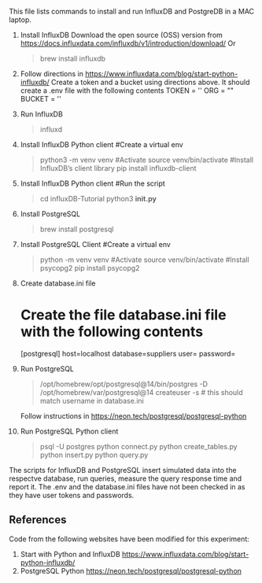 This file lists commands to install and run InfluxDB and PostgreDB in a MAC laptop.

1. Install InfluxDB
   Download the open source (OSS) version from https://docs.influxdata.com/influxdb/v1/introduction/download/
   Or
   > brew install influxdb

2. Follow directions in https://www.influxdata.com/blog/start-python-influxdb/
   Create a token and a bucket using directions above. It should create a .env file with the following contents
   TOKEN = '<Token>'
   ORG = "<Org>"
   BUCKET = '<Bucket>'

2. Run InfluxDB
   > influxd

3. Install InfluxDB Python client
   #Create a virtual env
   >python3 -m venv venv
   #Activate
   >source venv/bin/activate
   #Install InfluxDB’s client library
   >pip install influxdb-client

3. Install InfluxDB Python client
   #Run the script
   >cd influxDB-Tutorial
   > python3 __init.py__

3. Install PostgreSQL
   > brew install postgresql

4. Install PostgreSQL Client
   #Create a virtual env
   >python -m venv venv
   #Activate
   >source venv/bin/activate
   #Install psycopg2
   > pip install psycopg2

4. Create database.ini file
   # Create the file database.ini file with the following contents
   [postgresql]
   host=localhost
   database=suppliers
   user=<username>
   password=<password>

4. Run PostgreSQL
   > /opt/homebrew/opt/postgresql@14/bin/postgres -D /opt/homebrew/var/postgresql@14
   > createuser -s <username> # this should match username in database.ini

   Follow instructions in https://neon.tech/postgresql/postgresql-python

3. Run PostgreSQL Python client
   > psql -U postgres
   > python connect.py
   > python create_tables.py
   > python insert.py
   > python query.py

The scripts for InfluxDB and PostgreSQL insert simulated data into the respectve database, run queries, measure the query response time and report it.
The .env and the database.ini files have not been checked in as they have user tokens and passwords.

References
----------
Code from the following websites have been modified for this experiment:
1. Start with Python and InfluxDB https://www.influxdata.com/blog/start-python-influxdb/
2. PostgreSQL Python https://neon.tech/postgresql/postgresql-python
